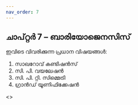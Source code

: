 ```yaml
---
nav_order: 7
---
```


## ചാപ്റ്റര്‍ 7 – ബാരിയോജെനസിസ്

ഇവിടെ വിവരിക്കുന്ന പ്രധാന വിഷയങ്ങള്‍: 

1. സാഖറോവ് കണ്ടിഷന്‍സ് 
2. സി. പി. വയലേഷന്‍ 
3. സി. പി. റ്റി. സിമ്മെട്രി 
4. ഗ്രാന്‍ഡ്‌ യൂണിഫിക്കേഷന്‍

<<This page is under construction>>
